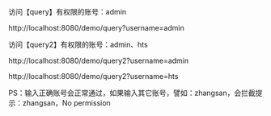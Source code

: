 访问【query】有权限的账号：admin

http://localhost:8080/demo/query?username=admin



访问【query2】有权限的账号：admin、hts

http://localhost:8080/demo/query2?username=admin

http://localhost:8080/demo/query2?username=hts



PS：输入正确账号会正常通过，如果输入其它账号，譬如：zhangsan，会拦截提示：zhangsan，No permission